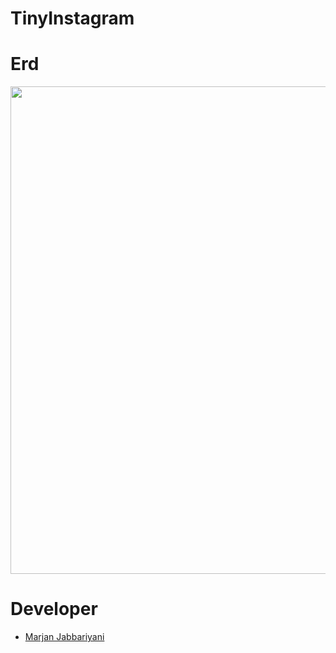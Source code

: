 # TinyInstagram

<h1>Erd</h1>
<img width='780' src='https://uploadkon.ir/uploads/896f14_24ERD-TinyInstagram-drawio.png'>


# Developer
<ul>
  <li><a href='https://github.com/MarjanJab'>Marjan Jabbariyani</a></li>
</ul>
